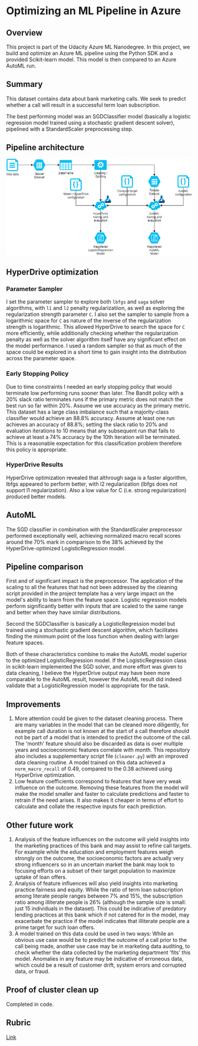 # Optimizing an ML Pipeline in Azure

## Overview
This project is part of the Udacity Azure ML Nanodegree.
In this project, we build and optimize an Azure ML pipeline using the Python SDK and a provided Scikit-learn model.
This model is then compared to an Azure AutoML run.

## Summary
This dataset contains data about bank marketing calls. We seek to predict whether a call will result in a successful term loan subscription.

The best performing model was an SGDClassifier model (basically a logistic regression model trained using a stochastic gradient descent solver), pipelined with a StandardScaler preprocessing step.

## Pipeline architecture
![Pipeline](Project_architecture.png)

## HyperDrive optimization

### Parameter Sampler
I set the parameter sampler to explore both `lbfgs` and `saga` solver algorithms, with `l1` and `l2` penalty regularizatiion, as well as exploring the regularization strength parameter `C`. I also set the sampler to sample from a logarithmic space for `C` as nature of the inverse of the regularization strength is logarithmic. This allowed HyperDrive to search the space for `C` more efficiently, while additionally checking whether the regularization penalty as well as the solver algorithm itself have any significant effect on the model performance. I used a random sampler so that as much of the space could be explored in a short time to gain insight into the distribution across the parameter space.

### Early Stopping Policy
Due to time constraints I needed an early stopping policy that would terminate low performing runs sooner than later. The Bandit policy with a 20% slack ratio terminates runs if the primary metric does not match the best run so far within 20%. Assume we use accuracy as the primary metric. This dataset has a large class imbalance such that a majority-class classifier would achieve an 88.8% accuracy. Assume at least one run achieves an accuracy of 88.8%; setting the slack ratio to 20% and evaluation iterations to 10 means that any subsequent run that fails to achieve at least a 74% accuracy by the 10th iteration will be terminated. This is a reasonable expectation for this classification problem therefore this policy is appropriate.

### HyperDrive Results
HyperDrive optimization revealed that althrough saga is a faster algorithm, lbfgs appeared to perform better, with l2 regularization (lbfgs does not support l1 regularization). Also a low value for C (i.e. strong regularization) produced better models.

## AutoML
The SGD classifier in combination with the StandardScaler preprocessor performed exceptionally well, achieving normalized macro recall scores around the 70% mark in comparison to the 38% achieved by the HyperDrive-optimized LogisticRegression model.

## Pipeline comparison
First and of significant impact is the preprocessor. The application of the scaling to all the features that had not been addressed by the cleaning script provided in the project template has a very large impact on the model's ability to learn from the feature space. Logistic regression models perform significantly better with inputs that are scaled to the same range and better when they have similar distributions.

Second the SGDClassifier is basically a LogisticRegression model but trained using a stochastic gradient descent algorithm, which facilitates finding the minimum point of the loss function when dealing with larger feature spaces.

Both of these characteristics combine to make the AutoML model superior to the optimized LogisticRegression model. If the LogisticRegression class in scikit-learn implemented the SGD solver, and more effort was given to data cleaning, I believe the HyperDrive output may have been more comparable to the AutoML result, however the AutoML result did indeed validate that a LogisticRegression model is appropriate for the task.

## Improvements
1. More attention could be given to the dataset cleaning process. There are many variables in the model that can be cleaned more diligently, for example call duration is not known at the start of a call therefore should not be part of a model that is intended to predict the outcome of the call. The 'month' feature should also be discarded as data is over multiple years and socioeconomic features correlate with month. This repository also includes a supplementary script file (`cleaner.py`) with an improved data cleaning routine. A model trained on this data achieved a `norm_macro_recall` of 0.49, compared to the 0.38 achieved using HyperDrive optimization.
1. Low feature coefficients correspond to features that have very weak influence on the outcome. Removing these features from the model will make the model smaller and faster to calculate predictions and faster to retrain if the need arises. It also makes it cheaper in terms of effort to calculate and collate the respective inputs for each prediction.

## Other future work
1. Analysis of the feature influences on the outcome will yield insights into the marketing practices of this bank and may assist to refine call targets. For example while the education and employment features weigh strongly on the outcome, the socioeconomic factors are actually very strong influencers so in an uncertain market the bank may look to focusing efforts on a subset of their target population to maximize uptake of loan offers.
1. Analysis of feature influences will also yield insights into marketing practice fairness and equity. While the ratio of term loan subscription among literate people ranges between 7% and 15%, the subscription ratio among illiterate people is 26% (although the sample size is small: just 15 individuals in the dataset). This could be indicative of predatory lending practices at this bank which if not catered for in the model, may exacerbate the practice if the model indicates that illiterate people are a prime target for such loan offers.
1. A model trained on this data could be used in two ways: While an obvious use case would be to predict the outcome of a call prior to the call being made, another use case may be in marketing data auditing, to check whether the data collected by the marketing department 'fits' this model. Anomalies in any feature may be indicative of erroneous data, which could be a result of customer drift, system errors and corrupted data, or fraud.

## Proof of cluster clean up
Completed in code.

## Rubric
[Link](https://review.udacity.com/#!/rubrics/2925/view)